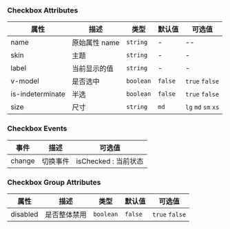 ### Checkbox Attributes

| 属性             | 描述          | 类型      | 默认值  | 可选值              |
| ---------------- | ------------- | --------- | ------- | ------------------- |
| name             | 原始属性 name | `string`  | -       | --                  |
| skin             | 主题          | `string`  | -       | -                   |
| label            | 当前显示的值  | `string`  | -       | -                   |
| v-model          | 是否选中      | `boolean` | `false` | `true` `false`      |
| is-indeterminate | 半选          | `boolean` | `false` | `true` `false`      |
| size             | 尺寸          | `string`  | `md`    | `lg` `md` `sm` `xs` |

### Checkbox Events

| 事件   | 描述     | 可选值               |
| ------ | -------- | -------------------- |
| change | 切换事件 | isChecked : 当前状态 |

### Checkbox Group Attributes

| 属性     | 描述         | 类型      | 默认值  | 可选值         |
| -------- | ------------ | --------- | ------- | -------------- |
| disabled | 是否整体禁用 | `boolean` | `false` | `true` `false` |
